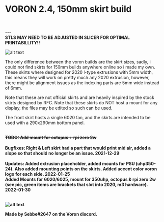 
<h1> VORON 2.4, 150mm skirt build </h1><br>

 --- <br>
<B> STLS MAY NEED TO BE ADJUSTED IN SLICER FOR OPTIMAL PRINTABILLITY!! </B><br>

![alt text](https://i.imgur.com/dJ7EcDu.png)



The only difference between the voron builds are the skirt sizes, sadly, i could not find skirts for 150mm builds anywhere online so i made my own. 
These skirts where designed for 2020 I-type extrusions with 5mm width, this means they will work on pretty much any 2020 extrusion, however, there might be alignment issues as the indexing parts are 5mm wide instead of 6mm.<br>

Note that these are not official skirts and are heavily inspired by the stock skirts designed by RFC. 
Note that these skirts do NOT host a mount for any display, the files may be edited so such can be used. <br>

The front skirt hosts a single 6020 fan, and the skirts are intended to be used with a 290x290mm bottom panel. <br><br>

<del><B> TODO: Add mount for octopus + rpi zero 2w </B></del><br><br>
<B> Bugfixes: Right & Left skirt had a part that would print mid air, added a slope so that should no longer be an issue. 2021-12-29 </B> <br><br>
<B> Updates: Added extrusion placeholder, added mounts for PSU (uhp350-24). Also added mounting points on the skirts. Added accent color voron logo for each side. 2022-01-25</B> <br> <B> Added Mounts for 6020/6025, mount for 350uhp, octopus & rpi zero 2w (see pic, green items are brackets that slot into 2020, m3 hardware). 2022-01-30 <B> <br><br>

![alt text](https://i.imgur.com/sySpVEH.png)


Made by Sebbe#2647 on the Voron discord. 

